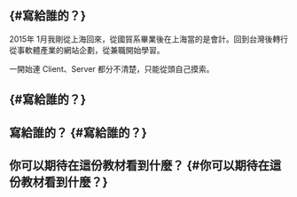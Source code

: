 ##  {#寫給誰的？}

2015年 1月我剛從上海回來，從國貿系畢業後在上海當的是會計。回到台灣後轉行從事軟體產業的網站企劃，從兼職開始學習。

一開始連 Client、Server 都分不清楚，只能從頭自己摸索。

##  {#寫給誰的？}

## 寫給誰的？ {#寫給誰的？}



## 你可以期待在這份教材看到什麼？ {#你可以期待在這份教材看到什麼？}



